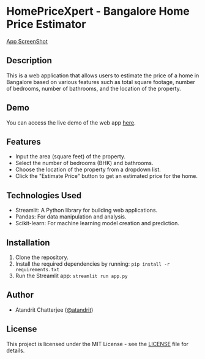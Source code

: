 # HomePriceXpert - Bangalore Home Price Estimator

[App ScreenShot](https://github.com/atandrit/HomePriceXpert/assets/91213354/25185a95-c084-4893-96c5-3f582e27b07c)

## Description

This is a web application that allows users to estimate the price of a home in Bangalore based on various features such as total square footage, number of bedrooms, number of bathrooms, and the location of the property.

## Demo

You can access the live demo of the web app [here](https://homepricexpert.streamlit.app/).

## Features

- Input the area (square feet) of the property.
- Select the number of bedrooms (BHK) and bathrooms.
- Choose the location of the property from a dropdown list.
- Click the "Estimate Price" button to get an estimated price for the home.

## Technologies Used

- Streamlit: A Python library for building web applications.
- Pandas: For data manipulation and analysis.
- Scikit-learn: For machine learning model creation and prediction.

## Installation

1. Clone the repository.
2. Install the required dependencies by running: `pip install -r requirements.txt`
3. Run the Streamlit app: `streamlit run app.py`

## Author

- Atandrit Chatterjee ([@atandrit](https://github.com/atandrit))

## License

This project is licensed under the MIT License - see the [LICENSE](LICENSE) file for details.

